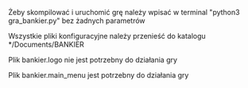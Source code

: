 Żeby skompilować i uruchomić grę należy wpisać w terminal "python3 gra_bankier.py" bez żadnych parametrów

Wszystkie pliki konfiguracyjne należy przenieść do katalogu */Documents/BANKIER

Plik bankier.logo nie jest potrzebny do działania gry

Plik bankier.main_menu jest potrzebny do działania gry

